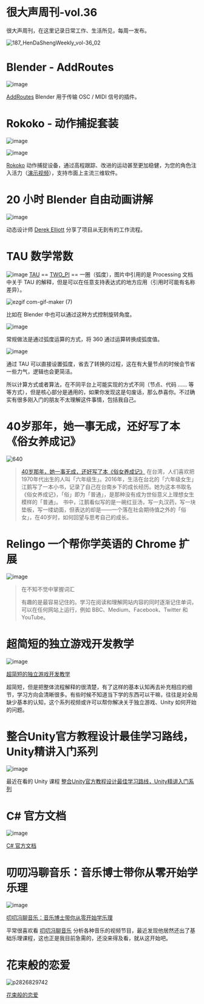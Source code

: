 # 很大声周刊-vol.36
很大声周刊，在这里记录日常工作、生活所见，每周一发布。

![187_HenDaShengWeekly_vol-36_02](https://user-images.githubusercontent.com/20842136/148719185-0e346b77-ff77-455d-90bb-126dbac30aab.png)

# Blender - AddRoutes
![image](https://user-images.githubusercontent.com/20842136/148719285-07139e7f-b3d9-40e5-b587-4e00a100e65a.png)

[AddRoutes](http://www.jpfep.net/pages/addroutes/) Blender 用于传输 OSC / MIDI 信号的插件。

# Rokoko - 动作捕捉套装
![image](https://user-images.githubusercontent.com/20842136/148719439-bd7e62f5-8a3d-448b-a362-1ad4b9aaebf7.png)

![image](https://user-images.githubusercontent.com/20842136/148719649-8af2d604-edbf-4fe2-b638-361c0a53acd4.png)

[Rokoko](https://www.rokoko.com/products/smartsuit-pro) 动作捕捉设备，通过高程跟踪、改进的运动甚至更加稳健，为您的角色注入活力（[演示视频](https://www.youtube.com/watch?v=fr2ZEz7ZUC0)），支持市面上主流三维软件。

# 20 小时 Blender 自由动画讲解
![image](https://user-images.githubusercontent.com/20842136/148724630-4f1a5bb3-c281-47b5-afde-43a856bf9bb1.png)

动态设计师 [Derek Elliott](https://www.youtube.com/watch?v=asf1WcIE-0A) 分享了项目从无到有的工作流程。

# TAU 数学常数
![image](https://user-images.githubusercontent.com/20842136/148732631-955055f4-77de-44c8-99a4-e7ee1e278371.png)
[TAU](https://processing.org/reference/TAU.html?continueFlag=09f15441835cd3dad52088e124e44492) == [TWO_PI](https://processing.org/reference/TWO_PI.html) == 一圈（弧度），图片中引用的是 Processing 文档中关于 TAU 的解释，但是可以在任意支持表达式的地方应用（引用时可能有名称差异）。

![ezgif com-gif-maker (7)](https://user-images.githubusercontent.com/20842136/148736196-cffbf7a7-1398-47a1-b9af-b026a7aaa582.gif)

比如在 Blender 中也可以通过这种方式控制旋转角度。

![image](https://user-images.githubusercontent.com/20842136/148734931-0091a282-56f9-4fc3-8b90-a2ba7591d5ae.png)

常规做法是通过弧度运算的方式，将 360 通过运算转换成弧度值。

![image](https://user-images.githubusercontent.com/20842136/148735096-cee1bafa-67df-4d71-8d52-255d97f61ece.png)

通过 TAU 可以直接设置弧度，省去了转换的过程，这在有大量节点的时候会节省一些力气，逻辑也会更简洁。

所以计算方式或者算法，在不同平台上可能实现的方式不同（节点、代码 …… 等等方式），但是核心部分是通用的，如果你发现这是句废话，那么恭喜你。不过确实有很多刚入门的朋友不太理解这件事情，包括我自己。

# 40岁那年，她一事无成，还好写了本《俗女养成记》
![640](https://user-images.githubusercontent.com/20842136/148724901-e7db0b6b-91a9-4035-be0d-28334c158048.jpg)
 
> [40岁那年，她一事无成，还好写了本《俗女养成记》](https://mp.weixin.qq.com/s/7jSsl3lnXyuG1avTglZiqw)
在台湾，人们喜欢把1970年代出生的人叫「六年级生」。2016年，生活在台北的「六年级女生」江鹅写了一本小书，记录了自己在台南乡下的成长经历。她为这本书取名《俗女养成记》，「俗」即为「普通」，是那种没有成为世俗意义上理想女生模样的「普通」。
书中，江鹅看似写的是一碗红豆汤，写一丸汉药，写一块垫板，写一缕幼面，但表达的却是——一个落在社会期待值之外的「俗女」，在40岁时，如何回望与思考自己的成长。

# Relingo 一个帮你学英语的 Chrome 扩展
![image](https://user-images.githubusercontent.com/20842136/148725213-70307899-f6d7-4545-b74a-f8c6a1b4c8de.png)

> 在不知不觉中掌握词汇
>
> 有趣的是最容易记住的。学习在阅读和理解网站内容的同时逐渐记住单词，可以在任何网站上运行，例如 BBC、Medium、Facebook、Twitter 和 YouTube。

# 超简短的独立游戏开发教学
![image](https://user-images.githubusercontent.com/20842136/148725865-66d12070-3ab8-49ac-aad3-6fe638fc21a7.png)

[超简短的独立游戏开发教学](https://space.bilibili.com/7942241/channel/collectiondetail?sid=28106)

超简短，但是把整体流程解释的很清楚，有了这样的基本认知再去补充相应的细节，学习方向会清晰很多。有些时候不知道当下学的东西可以干嘛，往往是对全局缺少基本的认知，这个系列视频或许可以帮你解决关于独立游戏、Unity 如何开始的问题。

# 整合Unity官方教程设计最佳学习路线，Unity精讲入门系列
![image](https://user-images.githubusercontent.com/20842136/148727968-235594b8-2f32-4fa3-82d3-5dbede3fef05.png)

最近在看的 Unity 课程 [整合Unity官方教程设计最佳学习路线，Unity精讲入门系列](https://www.bilibili.com/video/BV1Mr4y1X76H?p=48&spm_id_from=pageDriver)

# C# 官方文档
![image](https://user-images.githubusercontent.com/20842136/148727536-6fabe091-c595-4814-9867-812ad7ba1d49.png)

[C# 官方文档](https://docs.microsoft.com/zh-cn/dotnet/csharp/)

# 叨叨冯聊音乐：音乐博士带你从零开始学乐理
![image](https://user-images.githubusercontent.com/20842136/148726551-c8cb3102-6df3-48b6-93e0-06b1105f1833.png)

[叨叨冯聊音乐：音乐博士带你从零开始学乐理](https://www.bilibili.com/cheese/play/ep10108?spm_id_from=333.1007.top_right_bar_window_history.content.click)

平常很喜欢看 [叨叨冯聊音乐](https://space.bilibili.com/528182630) 分析各种音乐的视频节目，最近发现他居然还出了基础乐理课程，这也正是我目前急需的，还没来得及看，就从这开始吧。

# 花束般的恋爱
![p2826829742](https://user-images.githubusercontent.com/20842136/148727714-7a2a314e-fc26-46f7-9f4f-dcb8a9ab9f81.jpg)

[花束般的恋爱](https://movie.douban.com/subject/34874432/)